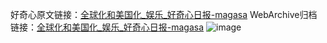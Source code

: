 好奇心原文链接：[全球化和美国化_娱乐_好奇心日报-magasa](https://www.qdaily.com/articles/10451.html)
WebArchive归档链接：[全球化和美国化_娱乐_好奇心日报-magasa](http://web.archive.org/web/20181013082207/http://www.qdaily.com:80/articles/10451.html)
![image](http://ww3.sinaimg.cn/large/007d5XDpgy1g3w22xycxcj30u011g1kx)